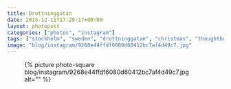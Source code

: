```yaml
---
title: Drottninggatan
date: 2015-12-11T17:29:17+00:00
layout: photopost
categories: ["photos", "instagram"]
tags: ["stockholm", "sweden", "drottninggatan", "christmas", "thoughtbot", "night"]
image: "blog/instagram/9268e44ffdf6080d60412bc7af4d49c7.jpg"
---
```


<figure class="photo photo--square">
  {% picture photo-square blog/instagram/9268e44ffdf6080d60412bc7af4d49c7.jpg alt="" %}
</figure>


